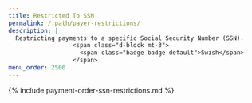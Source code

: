 ```yaml
---
title: Restricted To SSN
permalink: /:path/payer-restrictions/
description: |
  Restricting payments to a specific Social Security Number (SSN).
                  <span class="d-block mt-3">
                    <span class="badge badge-default">Swish</span>
                  </span>
menu_order: 2500
---
```


{% include payment-order-ssn-restrictions.md %}
